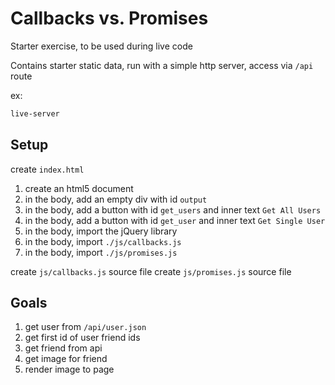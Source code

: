 # Callbacks vs. Promises

Starter exercise, to be used during live code

Contains starter static data, run with a simple http server, access via `/api` route

ex:

```sh
live-server
```

## Setup

create `index.html`

1. create an html5 document
1. in the body, add an empty div with id `output`
1. in the body, add a button with id `get_users` and inner text `Get All Users`
1. in the body, add a button with id `get_user` and inner text `Get Single User`
1. in the body, import the jQuery library
1. in the body, import `./js/callbacks.js`
1. in the body, import `./js/promises.js`

create `js/callbacks.js` source file
create `js/promises.js` source file

## Goals

1. get user from `/api/user.json`
2. get first id of user friend ids
3. get friend from api
4. get image for friend
5. render image to page
